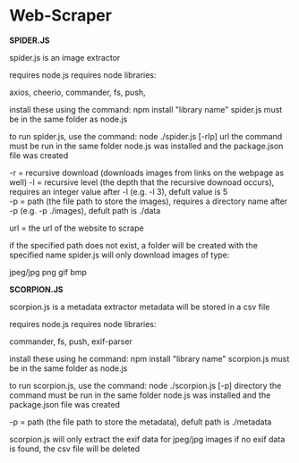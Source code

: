 # Web-Scraper



**SPIDER.JS**

spider.js is an image extractor

requires node.js
requires node libraries:

axios,
cheerio,
commander,
fs,
push,

install these using the command: npm install "library name"
spider.js must be in the same folder as node.js


to run spider.js, use the command: node ./spider.js [-rlp] url
the command must be run in the same folder node.js was installed and the package.json file was created

-r = recursive download (downloads images from links on the webpage as well)
-l = recursive level (the depth that the recursive downoad occurs), requires an integer value after -l (e.g. -l 3), defult value is 5  
-p = path (the file path to store the images), requires a directory name after -p (e.g. -p ./images), defult path is ./data

url = the url of the website to scrape

if the specified path does not exist, a folder will be created with the specified name
spider.js will only download images of type:

jpeg/jpg
png
gif
bmp



**SCORPION.JS**

scorpion.js is a metadata extractor
metadata will be stored in a csv file

requires node.js
requires node libraries:

commander,
fs,
push,
exif-parser

install these using he command: npm install "library name"
scorpion.js must be in the same folder as node.js

to run scorpion.js, use the command: node ./scorpion.js [-p] directory
the command must be run in the same folder node.js was installed and the package.json file was created

-p = path (the file path to store the metadata), defult path is ./metadata

scorpion.js will only extract the exif data for jpeg/jpg images
if no exif data is found, the csv file will be deleted
